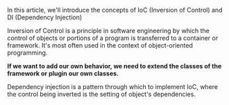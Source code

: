 In this article, we'll introduce the concepts of IoC (Inversion of Control) and DI (Dependency Injection)

Inversion of Control is a principle in software engineering by which the control of objects or portions of a program is transferred to a container or framework. It's most often used in the context of object-oriented programming.

**If we want to add our own behavior, we need to extend the classes of the framework or plugin our own classes.**

Dependency injection is a pattern through which to implement IoC, where the control being inverted is the setting of object's dependencies.

